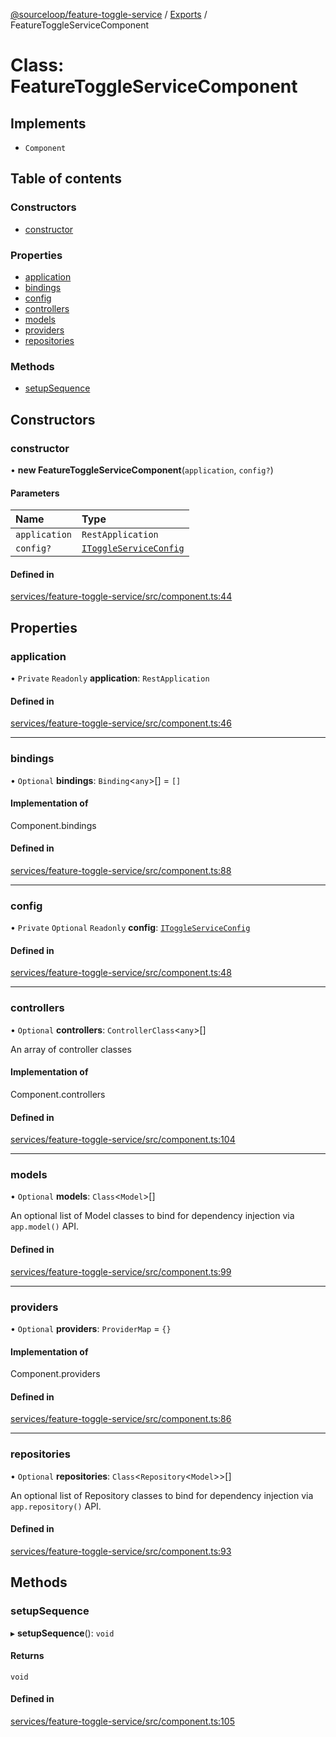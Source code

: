 [@sourceloop/feature-toggle-service](../README.md) / [Exports](../modules.md) / FeatureToggleServiceComponent

# Class: FeatureToggleServiceComponent

## Implements

- `Component`

## Table of contents

### Constructors

- [constructor](FeatureToggleServiceComponent.md#constructor)

### Properties

- [application](FeatureToggleServiceComponent.md#application)
- [bindings](FeatureToggleServiceComponent.md#bindings)
- [config](FeatureToggleServiceComponent.md#config)
- [controllers](FeatureToggleServiceComponent.md#controllers)
- [models](FeatureToggleServiceComponent.md#models)
- [providers](FeatureToggleServiceComponent.md#providers)
- [repositories](FeatureToggleServiceComponent.md#repositories)

### Methods

- [setupSequence](FeatureToggleServiceComponent.md#setupsequence)

## Constructors

### constructor

• **new FeatureToggleServiceComponent**(`application`, `config?`)

#### Parameters

| Name | Type |
| :------ | :------ |
| `application` | `RestApplication` |
| `config?` | [`IToggleServiceConfig`](../interfaces/IToggleServiceConfig.md) |

#### Defined in

[services/feature-toggle-service/src/component.ts:44](https://github.com/sourcefuse/loopback4-microservice-catalog/blob/b93c60ac7/services/feature-toggle-service/src/component.ts#L44)

## Properties

### application

• `Private` `Readonly` **application**: `RestApplication`

#### Defined in

[services/feature-toggle-service/src/component.ts:46](https://github.com/sourcefuse/loopback4-microservice-catalog/blob/b93c60ac7/services/feature-toggle-service/src/component.ts#L46)

___

### bindings

• `Optional` **bindings**: `Binding`<`any`\>[] = `[]`

#### Implementation of

Component.bindings

#### Defined in

[services/feature-toggle-service/src/component.ts:88](https://github.com/sourcefuse/loopback4-microservice-catalog/blob/b93c60ac7/services/feature-toggle-service/src/component.ts#L88)

___

### config

• `Private` `Optional` `Readonly` **config**: [`IToggleServiceConfig`](../interfaces/IToggleServiceConfig.md)

#### Defined in

[services/feature-toggle-service/src/component.ts:48](https://github.com/sourcefuse/loopback4-microservice-catalog/blob/b93c60ac7/services/feature-toggle-service/src/component.ts#L48)

___

### controllers

• `Optional` **controllers**: `ControllerClass`<`any`\>[]

An array of controller classes

#### Implementation of

Component.controllers

#### Defined in

[services/feature-toggle-service/src/component.ts:104](https://github.com/sourcefuse/loopback4-microservice-catalog/blob/b93c60ac7/services/feature-toggle-service/src/component.ts#L104)

___

### models

• `Optional` **models**: `Class`<`Model`\>[]

An optional list of Model classes to bind for dependency injection
via `app.model()` API.

#### Defined in

[services/feature-toggle-service/src/component.ts:99](https://github.com/sourcefuse/loopback4-microservice-catalog/blob/b93c60ac7/services/feature-toggle-service/src/component.ts#L99)

___

### providers

• `Optional` **providers**: `ProviderMap` = `{}`

#### Implementation of

Component.providers

#### Defined in

[services/feature-toggle-service/src/component.ts:86](https://github.com/sourcefuse/loopback4-microservice-catalog/blob/b93c60ac7/services/feature-toggle-service/src/component.ts#L86)

___

### repositories

• `Optional` **repositories**: `Class`<`Repository`<`Model`\>\>[]

An optional list of Repository classes to bind for dependency injection
via `app.repository()` API.

#### Defined in

[services/feature-toggle-service/src/component.ts:93](https://github.com/sourcefuse/loopback4-microservice-catalog/blob/b93c60ac7/services/feature-toggle-service/src/component.ts#L93)

## Methods

### setupSequence

▸ **setupSequence**(): `void`

#### Returns

`void`

#### Defined in

[services/feature-toggle-service/src/component.ts:105](https://github.com/sourcefuse/loopback4-microservice-catalog/blob/b93c60ac7/services/feature-toggle-service/src/component.ts#L105)
